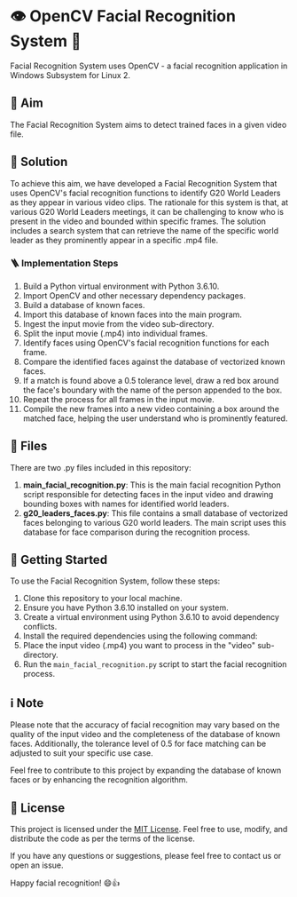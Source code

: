# 👁️ OpenCV Facial Recognition System 👥

Facial Recognition System uses OpenCV - a facial recognition application in Windows Subsystem for Linux 2.

## 🎯 Aim
The Facial Recognition System aims to detect trained faces in a given video file.

## 🧪 Solution
To achieve this aim, we have developed a Facial Recognition System that uses OpenCV's facial recognition functions to identify G20 World Leaders as they appear in various video clips. The rationale for this system is that, at various G20 World Leaders meetings, it can be challenging to know who is present in the video and bounded within specific frames. The solution includes a search system that can retrieve the name of the specific world leader as they prominently appear in a specific .mp4 file.

### 🪜 Implementation Steps
1. Build a Python virtual environment with Python 3.6.10.
2. Import OpenCV and other necessary dependency packages.
3. Build a database of known faces.
4. Import this database of known faces into the main program.
5. Ingest the input movie from the video sub-directory.
6. Split the input movie (.mp4) into individual frames.
7. Identify faces using OpenCV's facial recognition functions for each frame.
8. Compare the identified faces against the database of vectorized known faces.
9. If a match is found above a 0.5 tolerance level, draw a red box around the face's boundary with the name of the person appended to the box.
10. Repeat the process for all frames in the input movie.
11. Compile the new frames into a new video containing a box around the matched face, helping the user understand who is prominently featured.

## 📁 Files
There are two .py files included in this repository:
1. **main_facial_recognition.py**: This is the main facial recognition Python script responsible for detecting faces in the input video and drawing bounding boxes with names for identified world leaders.
2. **g20_leaders_faces.py**: This file contains a small database of vectorized faces belonging to various G20 world leaders. The main script uses this database for face comparison during the recognition process.

## 🚀 Getting Started
To use the Facial Recognition System, follow these steps:
1. Clone this repository to your local machine.
2. Ensure you have Python 3.6.10 installed on your system.
3. Create a virtual environment using Python 3.6.10 to avoid dependency conflicts.
4. Install the required dependencies using the following command:
5. Place the input video (.mp4) you want to process in the "video" sub-directory.
6. Run the `main_facial_recognition.py` script to start the facial recognition process.

## ℹ️ Note
Please note that the accuracy of facial recognition may vary based on the quality of the input video and the completeness of the database of known faces. Additionally, the tolerance level of 0.5 for face matching can be adjusted to suit your specific use case.

Feel free to contribute to this project by expanding the database of known faces or by enhancing the recognition algorithm.

## 📄 License
This project is licensed under the [MIT License](LICENSE). Feel free to use, modify, and distribute the code as per the terms of the license.

If you have any questions or suggestions, please feel free to contact us or open an issue.

Happy facial recognition! 😄👍
